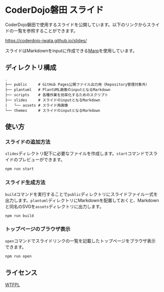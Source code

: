 # CoderDojo磐田 スライド

CoderDojo磐田で使用するスライドを公開しています。以下のリンクからスライドの一覧を参照することができます。

https://coderdojo-iwata.github.io/slides/

スライドはMarkdownをinputに作成できる[Marp](https://marp.app/)を使用しています。

## ディレクトリ構成

```
.
├── public     # GitHub Pages公開ファイル出力用（Repository管理対象外）
├── plantuml   # PlantUML画像のinputとなるMarkdown
├── scripts    # 各種作業を効率化するためのスクリプト
├── slides     # スライドのinputとなるMarkdown
|   └── assets # スライド用画像
└── themes     # スライドのinputとなるMarkdown
```

## 使い方

### スライドの追加方法

`slides`ディレクトリ配下に必要なファイルを作成します。`start`コマンドでスライドのプレビューができます。
 
 ```sh
 npm run start
 ```

### スライド生成方法

`build`コマンドを実行することで`public`ディレクトリにスライドファイル一式を出力します。`plantuml`ディレクトリにMarkdownを配置しておくと、Markdownと同名のSVGを`assets`ディレクトリに出力します。

 ```sh
 npm run build
 ```

### トップページのブラウザ表示

`open`コマンドでスライドリンクの一覧を記載したトップページをブラウザ表示できます。

```sh
npm run open
```

## ライセンス

[WTFPL](/LICENSE)
